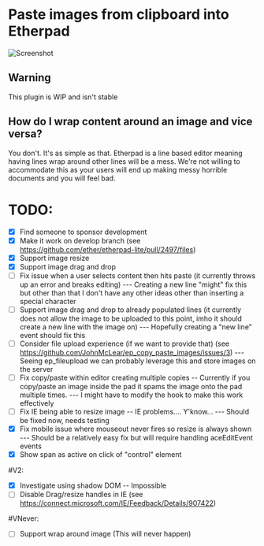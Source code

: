 # Paste images from clipboard into Etherpad
![Screenshot](http://i.imgur.com/emZqtwG.png)

## Warning
This plugin is WIP and isn't stable 

## How do I wrap content around an image and vice versa?
You don't.  It's as simple as that.  Etherpad is a line based editor meaning having lines wrap around other lines will be a mess.  We're not willing to accommodate this as your users will end up making messy horrible documents and you will feel bad.

# TODO:
 - [x] Find someone to sponsor development
 - [x] Make it work on develop branch (see https://github.com/ether/etherpad-lite/pull/2497/files)
 - [x] Support image resize
 - [x] Support image drag and drop
 - [ ] Fix issue when a user selects content then hits paste (it currently throws up an error and breaks editing)
 --- Creating a new line "might" fix this but other than that I don't have any other ideas other than inserting a special character
 - [ ] Support image drag and drop to already populated lines (it currently does not allow the image to be uploaded to this point, imho it should create a new line with the image on)
 --- Hopefully creating a "new line" event should fix this
 - [ ] Consider file upload experience (if we want to provide that) (see https://github.com/JohnMcLear/ep_copy_paste_images/issues/3)
 --- Seeing ep_fileupload we can probably leverage this and store images on the server
 - [ ] Fix copy/paste within editor creating multiple copies -- Currently if you copy/paste an image inside the pad it spams the image onto the pad multiple times.
 --- I might have to modify the hook to make this work effectively
 - [ ] Fix IE being able to resize image -- IE problems....  Y'know...
 --- Should be fixed now, needs testing
 - [x] Fix mobile issue where mouseout never fires so resize is always shown
 --- Should be a relatively easy fix but will require handling aceEditEvent events
 - [x] Show span as active on click of "control" element

#V2:
 - [x] Investigate using shadow DOM -- Impossible
 - [ ] Disable Drag/resize handles in IE (see https://connect.microsoft.com/IE/Feedback/Details/907422)

#VNever:
 - [ ] Support wrap around image (This will never happen)

